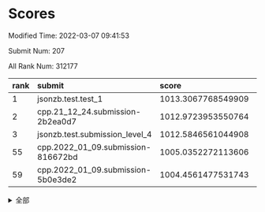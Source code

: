 # Scores

Modified Time: 2022-03-07 09:41:53

Submit Num: 207

All Rank Num: 312177

| rank |               submit               |       score        |       sigma        | pk_num |
| :--- | :--------------------------------- | :----------------- | :----------------- | :----- |
| 1    | jsonzb.test.test_1                 | 1013.3067768549909 | 0.8113367749231163 | 6033   |
| 2    | cpp.21_12_24.submission-2b2ea0d7   | 1012.9723953550764 | 0.7799511840669191 | 6032   |
| 3    | jsonzb.test.submission_level_4     | 1012.5846561044908 | 0.8279985189746575 | 6031   |
| 55   | cpp.2022_01_09.submission-816672bd | 1005.0352272113606 | 0.7183210332167466 | 6036   |
| 59   | cpp.2022_01_09.submission-5b0e3de2 | 1004.4561477531743 | 0.7291307521072125 | 6032   |


<details>
<summary>全部</summary>

| rank |                 submit                 |       score        |       sigma        | pk_num |
| :--- | :------------------------------------- | :----------------- | :----------------- | :----- |
| 1    | jsonzb.test.test_1                     | 1013.3067768549909 | 0.8113367749231163 | 6033   |
| 2    | cpp.21_12_24.submission-2b2ea0d7       | 1012.9723953550764 | 0.7799511840669191 | 6032   |
| 3    | jsonzb.test.submission_level_4         | 1012.5846561044908 | 0.8279985189746575 | 6031   |
| 4    | gobigger.level_3.submission_level_3_36 | 1010.9531785124466 | 0.7779874131855785 | 6036   |
| 5    | gobigger.level_3.submission_level_3_19 | 1010.9352630337143 | 0.7502038568476684 | 6034   |
| 6    | gobigger.level_3.submission_level_3_22 | 1010.734358055852  | 0.7635988920427175 | 6030   |
| 7    | gobigger.level_3.submission_level_3_49 | 1010.6764293825025 | 0.756352231972169  | 6029   |
| 8    | gobigger.level_3.submission_level_3_10 | 1010.6603238630613 | 0.7333767629705534 | 6037   |
| 9    | gobigger.level_3.submission_level_3_6  | 1010.5824600956438 | 0.7440894495337714 | 6027   |
| 10   | gobigger.level_3.submission_level_3_45 | 1010.5522696571155 | 0.7691990240984015 | 6034   |
| 11   | gobigger.level_3.submission_level_3_44 | 1010.5512648648544 | 0.7727654609113429 | 6033   |
| 12   | gobigger.level_3.submission_level_3_46 | 1010.5154730126038 | 0.7572613734574257 | 6033   |
| 13   | gobigger.level_3.submission_level_3_42 | 1010.3744519845395 | 0.7601032634476306 | 6035   |
| 14   | gobigger.level_3.submission_level_3_1  | 1010.3626124558687 | 0.7662129163219609 | 6035   |
| 15   | gobigger.level_3.submission_level_3_21 | 1010.3277148018379 | 0.7844439547775617 | 6025   |
| 16   | gobigger.level_3.submission_level_3_2  | 1010.3225375743167 | 0.7505621698467755 | 6033   |
| 17   | gobigger.level_3.submission_level_3_17 | 1010.3212793608958 | 0.7594272314439753 | 6034   |
| 18   | gobigger.level_3.submission_level_3_9  | 1010.2546991663023 | 0.7831759711689585 | 6031   |
| 19   | gobigger.level_3.submission_level_3_11 | 1010.134826593717  | 0.7776049366720268 | 6031   |
| 20   | gobigger.level_3.submission_level_3_25 | 1010.0997096315139 | 0.7638453823398123 | 6034   |
| 21   | gobigger.level_3.submission_level_3_41 | 1010.0991891069616 | 0.7470352398101319 | 6034   |
| 22   | gobigger.level_3.submission_level_3_27 | 1010.0460571162929 | 0.7453252289510944 | 6035   |
| 23   | gobigger.level_3.submission_level_3_13 | 1009.9927549060333 | 0.7364304318881805 | 6029   |
| 24   | gobigger.level_3.submission_level_3_29 | 1009.988224208547  | 0.7476329388959527 | 6037   |
| 25   | gobigger.level_3.submission_level_3_31 | 1009.9854104676868 | 0.7688227237453568 | 6028   |
| 26   | gobigger.level_3.submission_level_3_39 | 1009.9600109503218 | 0.7752261634973503 | 6036   |
| 27   | gobigger.level_3.submission_level_3_23 | 1009.858629996103  | 0.740968746362873  | 6035   |
| 28   | gobigger.level_3.submission_level_3_14 | 1009.8447164348582 | 0.7555137439398797 | 6033   |
| 29   | gobigger.level_3.submission_level_3_0  | 1009.8275104786844 | 0.7405098950066432 | 6027   |
| 30   | gobigger.level_3.submission_level_3_38 | 1009.7683097412311 | 0.7542883065684514 | 6030   |
| 31   | gobigger.level_3.submission_level_3_16 | 1009.5010955846304 | 0.7527590261705195 | 6034   |
| 32   | gobigger.level_3.submission_level_3_35 | 1009.4177859075919 | 0.7530433280887564 | 6030   |
| 33   | gobigger.level_3.submission_level_3_20 | 1009.4096148584738 | 0.7561951765859622 | 6033   |
| 34   | gobigger.level_3.submission_level_3_43 | 1009.3868891491152 | 0.7498208649821271 | 6034   |
| 35   | gobigger.level_3.submission_level_3_4  | 1009.3718930929506 | 0.7654083175721111 | 6034   |
| 36   | gobigger.level_3.submission_level_3_34 | 1009.370688836147  | 0.7425795200474345 | 6033   |
| 37   | gobigger.level_3.submission_level_3_7  | 1009.3340606599237 | 0.7625320220281285 | 6032   |
| 38   | gobigger.level_3.submission_level_3_8  | 1009.2006277754697 | 0.7502427679387348 | 6030   |
| 39   | gobigger.level_3.submission_level_3_48 | 1009.1965599341023 | 0.7529091248961802 | 6033   |
| 40   | gobigger.level_3.submission_level_3_37 | 1009.116946852104  | 0.7515696094856613 | 6033   |
| 41   | gobigger.level_3.submission_level_3_26 | 1008.922008999181  | 0.7704623347833378 | 6034   |
| 42   | gobigger.level_3.submission_level_3_47 | 1008.9115831771121 | 0.7515885332439297 | 6035   |
| 43   | gobigger.level_3.submission_level_3_18 | 1008.8320196889595 | 0.7415195389303177 | 6035   |
| 44   | gobigger.level_3.submission_level_3_32 | 1008.8036301915919 | 0.7369436723704381 | 6032   |
| 45   | gobigger.level_3.submission_level_3_33 | 1008.7686838074421 | 0.7450596388470725 | 6028   |
| 46   | gobigger.level_3.submission_level_3_40 | 1008.7215241601671 | 0.7279568402063938 | 6033   |
| 47   | gobigger.level_3.submission_level_3_3  | 1008.578880520748  | 0.7613402771718641 | 6032   |
| 48   | gobigger.level_3.submission_level_3_15 | 1008.5607492465432 | 0.7491208559926275 | 6031   |
| 49   | gobigger.level_3.submission_level_3_30 | 1008.3906878180628 | 0.7599824828505792 | 6030   |
| 50   | gobigger.level_3.submission_level_3_5  | 1008.3886458805731 | 0.752522877823355  | 6031   |
| 51   | gobigger.level_3.submission_level_3_24 | 1008.3316083208503 | 0.7364098000180022 | 6033   |
| 52   | gobigger.level_3.submission_level_3_28 | 1008.2376835478732 | 0.7472895457747778 | 6027   |
| 53   | gobigger.level_3.submission_level_3_12 | 1007.9084062733217 | 0.7432423569442798 | 6034   |
| 54   | gobigger.level_1.submission_level_1_10 | 1005.0770452055439 | 0.7167207319647958 | 6038   |
| 55   | cpp.2022_01_09.submission-816672bd     | 1005.0352272113606 | 0.7183210332167466 | 6036   |
| 56   | gobigger.level_1.submission_level_1_12 | 1004.8152211343645 | 0.7234060412646943 | 6030   |
| 57   | gobigger.level_1.submission_level_1_36 | 1004.8045524188731 | 0.7376032399495098 | 6035   |
| 58   | gobigger.level_1.submission_level_1_22 | 1004.5960448297614 | 0.7146031293949316 | 6034   |
| 59   | cpp.2022_01_09.submission-5b0e3de2     | 1004.4561477531743 | 0.7291307521072125 | 6032   |
| 60   | gobigger.level_1.submission_level_1_34 | 1004.4128607447008 | 0.7010310810098334 | 6035   |
| 61   | gobigger.level_1.submission_level_1_13 | 1004.4016825338952 | 0.7093857525579668 | 6028   |
| 62   | gobigger.level_1.submission_level_1_49 | 1004.3157579308677 | 0.7155006187687655 | 6031   |
| 63   | gobigger.level_1.submission_level_1_14 | 1004.252954684932  | 0.7218407548528506 | 6037   |
| 64   | gobigger.level_1.submission_level_1_39 | 1004.2040163576568 | 0.7202990930236863 | 6031   |
| 65   | gobigger.level_1.submission_level_1_30 | 1004.1692573517232 | 0.6997594125293602 | 6033   |
| 66   | gobigger.level_1.submission_level_1_18 | 1004.1107751003823 | 0.7211712962539623 | 6034   |
| 67   | gobigger.level_1.submission_level_1_42 | 1004.018414381962  | 0.7100861576540587 | 6034   |
| 68   | gobigger.level_1.submission_level_1_31 | 1003.801410806546  | 0.716531134242307  | 6034   |
| 69   | gobigger.level_1.submission_level_1_3  | 1003.7582673665199 | 0.7245643979557602 | 6034   |
| 70   | gobigger.level_1.submission_level_1_0  | 1003.7463476421592 | 0.7039936454705596 | 6033   |
| 71   | gobigger.level_1.submission_level_1_43 | 1003.6927993018696 | 0.7138015943254994 | 6028   |
| 72   | gobigger.level_1.submission_level_1_23 | 1003.6651721385898 | 0.7212883419971213 | 6032   |
| 73   | gobigger.level_1.submission_level_1_20 | 1003.6313702960166 | 0.7175294799332028 | 6034   |
| 74   | gobigger.level_1.submission_level_1_4  | 1003.5823640857316 | 0.7169729139536809 | 6030   |
| 75   | gobigger.level_1.submission_level_1_41 | 1003.5622677167628 | 0.7206253353908035 | 6030   |
| 76   | gobigger.level_1.submission_level_1_24 | 1003.5095738870663 | 0.7295003778922512 | 6030   |
| 77   | gobigger.level_1.submission_level_1_19 | 1003.4864542226178 | 0.7221418139897148 | 6036   |
| 78   | gobigger.level_1.submission_level_1_6  | 1003.4818539379188 | 0.7141180932663748 | 6029   |
| 79   | gobigger.level_1.submission_level_1_27 | 1003.3773813368239 | 0.7055826071267186 | 6030   |
| 80   | gobigger.level_1.submission_level_1_9  | 1003.3637641964588 | 0.7110292945467537 | 6031   |
| 81   | gobigger.level_1.submission_level_1_38 | 1003.3514724917587 | 0.713287001851895  | 6036   |
| 82   | gobigger.level_1.submission_level_1_44 | 1003.3273979512298 | 0.7134106956896463 | 6032   |
| 83   | gobigger.level_1.submission_level_1_48 | 1003.3022497139561 | 0.7147696447506894 | 6032   |
| 84   | gobigger.level_1.submission_level_1_5  | 1003.2715417851743 | 0.7194476107675474 | 6032   |
| 85   | gobigger.level_1.submission_level_1_40 | 1003.2121406548825 | 0.7127963521550186 | 6034   |
| 86   | gobigger.level_1.submission_level_1_46 | 1003.1981541517821 | 0.7214797680022513 | 6031   |
| 87   | gobigger.level_1.submission_level_1_29 | 1003.1911038627148 | 0.7154904882124431 | 6029   |
| 88   | gobigger.level_1.submission_level_1_1  | 1003.1511811054537 | 0.7141050104631929 | 6034   |
| 89   | gobigger.level_1.submission_level_1_21 | 1003.1414602688964 | 0.7142967893101252 | 6034   |
| 90   | gobigger.level_1.submission_level_1_7  | 1003.1318842314913 | 0.7156632395736905 | 6030   |
| 91   | gobigger.level_1.submission_level_1_2  | 1003.0848796646125 | 0.7180908943515864 | 6034   |
| 92   | gobigger.level_1.submission_level_1_47 | 1003.0824969143281 | 0.713150133274731  | 6031   |
| 93   | gobigger.level_1.submission_level_1_17 | 1003.0590149165115 | 0.7104006502685565 | 6031   |
| 94   | gobigger.level_1.submission_level_1_32 | 1003.0454504128736 | 0.7043719004554241 | 6032   |
| 95   | gobigger.level_1.submission_level_1_28 | 1003.0443583068544 | 0.7151144462136859 | 6033   |
| 96   | gobigger.level_1.submission_level_1_26 | 1002.9398854861615 | 0.7145990241864462 | 6033   |
| 97   | gobigger.level_1.submission_level_1_35 | 1002.7778696112838 | 0.7232261381246413 | 6032   |
| 98   | gobigger.level_1.submission_level_1_15 | 1002.746087630916  | 0.7103047714206293 | 6038   |
| 99   | gobigger.level_1.submission_level_1_37 | 1002.6840944841856 | 0.703256130000991  | 6035   |
| 100  | gobigger.level_1.submission_level_1_8  | 1002.5289282985357 | 0.7188155270109525 | 6031   |
| 101  | gobigger.level_1.submission_level_1_45 | 1002.3054015804584 | 0.7083434363443141 | 6031   |
| 102  | gobigger.level_1.submission_level_1_16 | 1002.0802228277408 | 0.7109884826456572 | 6033   |
| 103  | gobigger.level_1.submission_level_1_33 | 1001.9626407536322 | 0.7168230694158091 | 6033   |
| 104  | gobigger.level_1.submission_level_1_11 | 1001.6113894849773 | 0.7129410173288899 | 6032   |
| 105  | gobigger.level_1.submission_level_1_25 | 1001.466648821612  | 0.7048979464668692 | 6031   |
| 106  | gobigger.random.submission_random_49   | 997.1717572326244  | 0.7087089047334303 | 6028   |
| 107  | gobigger.random.submission_random_39   | 997.1412577536073  | 0.7039580521790328 | 6029   |
| 108  | gobigger.random.submission_random_32   | 996.921642411223   | 0.7084189141365299 | 6036   |
| 109  | gobigger.random.submission_random_1    | 996.8390917727318  | 0.6973448566335552 | 6030   |
| 110  | gobigger.random.submission_random_38   | 996.6607551573397  | 0.7187412721409911 | 6034   |
| 111  | gobigger.random.submission_random_42   | 996.618086014114   | 0.6947156547043132 | 6037   |
| 112  | gobigger.random.submission_random_33   | 996.5382641850047  | 0.7162738092400351 | 6034   |
| 113  | gobigger.random.submission_random_25   | 996.3674447747921  | 0.7088494767352612 | 6034   |
| 114  | gobigger.random.submission_random_18   | 996.3608540506239  | 0.7058460505752209 | 6031   |
| 115  | gobigger.random.submission_random_17   | 996.3269650900207  | 0.7085821474215186 | 6029   |
| 116  | gobigger.random.submission_random_22   | 996.3112261752489  | 0.7086797907943435 | 6033   |
| 117  | gobigger.random.submission_random_6    | 996.2942175553021  | 0.7002162471595097 | 6029   |
| 118  | gobigger.random.submission_random_31   | 996.2852474499794  | 0.7171252683976415 | 6028   |
| 119  | gobigger.random.submission_random_20   | 996.2583989186019  | 0.7066183098397427 | 6035   |
| 120  | gobigger.random.submission_random_28   | 996.2533126169917  | 0.7135555388367346 | 6034   |
| 121  | gobigger.random.submission_random_16   | 996.228502159579   | 0.7115964405876134 | 6034   |
| 122  | gobigger.random.submission_random_15   | 996.2056405815264  | 0.7000207352849972 | 6034   |
| 123  | gobigger.random.submission_random_44   | 996.1171854884681  | 0.7108642746200233 | 6029   |
| 124  | gobigger.random.submission_random_9    | 996.0481532309279  | 0.7209153465599917 | 6032   |
| 125  | gobigger.random.submission_random_45   | 996.0185826771924  | 0.7112138821974857 | 6031   |
| 126  | gobigger.random.submission_random_11   | 996.0015579123044  | 0.7176180373416655 | 6033   |
| 127  | gobigger.random.submission_random_30   | 995.9844509325501  | 0.7193426306506066 | 6030   |
| 128  | gobigger.random.submission_random_24   | 995.9775863803897  | 0.7106666121389167 | 6031   |
| 129  | gobigger.random.submission_random_7    | 995.8926618909949  | 0.7089347830074244 | 6030   |
| 130  | gobigger.random.submission_random_43   | 995.8729456500538  | 0.7089767044952678 | 6037   |
| 131  | gobigger.random.submission_random_2    | 995.8595568240086  | 0.7062385290052314 | 6035   |
| 132  | gobigger.random.submission_random_35   | 995.8571991385759  | 0.7123882329177591 | 6030   |
| 133  | gobigger.random.submission_random_13   | 995.815675450836   | 0.701095660043331  | 6031   |
| 134  | gobigger.random.submission_random_23   | 995.7551782523069  | 0.7156630593588048 | 6032   |
| 135  | gobigger.random.submission_random_27   | 995.712207575327   | 0.7360555456522141 | 6037   |
| 136  | gobigger.random.submission_random_21   | 995.683323121588   | 0.7025884875944383 | 6033   |
| 137  | gobigger.random.submission_random_3    | 995.6567558908204  | 0.7204000753928396 | 6035   |
| 138  | gobigger.random.submission_random_5    | 995.6547972525741  | 0.71431864946436   | 6027   |
| 139  | gobigger.random.submission_random_34   | 995.6406671989497  | 0.7101829424749684 | 6031   |
| 140  | gobigger.random.submission_random_26   | 995.6014783315139  | 0.7014245920684566 | 6036   |
| 141  | gobigger.random.submission_random_14   | 995.5862177174541  | 0.7163036441223184 | 6031   |
| 142  | gobigger.random.submission_random_8    | 995.5837522730884  | 0.7159052305633109 | 6033   |
| 143  | gobigger.random.submission_random_36   | 995.5629421928047  | 0.7220672643738661 | 6032   |
| 144  | gobigger.random.submission_random_41   | 995.4268577625222  | 0.7169995871965468 | 6031   |
| 145  | gobigger.random.submission_random_37   | 995.3824392913464  | 0.7014689224649144 | 6030   |
| 146  | gobigger.random.submission_random_12   | 995.3078973101634  | 0.7150426513317995 | 6033   |
| 147  | gobigger.random.submission_random_29   | 995.2384614759222  | 0.7162050229512525 | 6028   |
| 148  | gobigger.random.submission_random_46   | 995.0604694450761  | 0.7090079118500227 | 6034   |
| 149  | gobigger.level_2.submission_level_2_25 | 995.0589282631494  | 0.7229560460953148 | 6030   |
| 150  | gobigger.random.submission_random_48   | 995.0374457452663  | 0.7188953667434778 | 6030   |
| 151  | gobigger.random.submission_random_47   | 995.0361062932704  | 0.7136720420194756 | 6031   |
| 152  | gobigger.random.submission_random_10   | 994.9521833186279  | 0.7124228391293062 | 6025   |
| 153  | gobigger.random.submission_random_19   | 994.8326065625516  | 0.7102688439050261 | 6035   |
| 154  | gobigger.level_2.submission_level_2_5  | 994.8084291266055  | 0.7342250283477154 | 6036   |
| 155  | gobigger.random.submission_random_0    | 994.8049947869886  | 0.7115807843619558 | 6034   |
| 156  | gobigger.random.submission_random_4    | 994.6984884627234  | 0.7130841390543788 | 6028   |
| 157  | gobigger.random.submission_random_40   | 994.4184107000463  | 0.7068166122786949 | 6030   |
| 158  | gobigger.level_2.submission_level_2_10 | 994.271910852005   | 0.7264646887730561 | 6035   |
| 159  | gobigger.level_2.submission_level_2_15 | 994.1575868381925  | 0.738375398865451  | 6034   |
| 160  | gobigger.level_2.submission_level_2_41 | 994.1445552661716  | 0.7238245094141093 | 6032   |
| 161  | gobigger.level_2.submission_level_2_34 | 993.8689297564883  | 0.7106381064523744 | 6033   |
| 162  | gobigger.level_2.submission_level_2_14 | 993.7273750542682  | 0.7247196012681327 | 6032   |
| 163  | gobigger.level_2.submission_level_2_32 | 993.5382800885151  | 0.7303675570409132 | 6035   |
| 164  | gobigger.level_2.submission_level_2_47 | 993.3646503401272  | 0.7340542049364086 | 6035   |
| 165  | gobigger.level_2.submission_level_2_22 | 993.2836168948712  | 0.7436622631956075 | 6032   |
| 166  | gobigger.level_2.submission_level_2_19 | 993.2449889315209  | 0.7212137102871139 | 6030   |
| 167  | gobigger.level_2.submission_level_2_4  | 993.2000050925697  | 0.7357958919193197 | 6035   |
| 168  | gobigger.level_2.submission_level_2_9  | 993.0546600995718  | 0.7329642036561391 | 6032   |
| 169  | gobigger.level_2.submission_level_2_26 | 992.9270178058293  | 0.7443894545019266 | 6032   |
| 170  | gobigger.level_2.submission_level_2_42 | 992.8697533553982  | 0.7396238240577969 | 6033   |
| 171  | gobigger.level_2.submission_level_2_24 | 992.7822189491808  | 0.7526618110914606 | 6040   |
| 172  | gobigger.level_2.submission_level_2_30 | 992.4843016554852  | 0.738864961000732  | 6033   |
| 173  | gobigger.level_2.submission_level_2_45 | 992.4124408994915  | 0.7504784123123479 | 6029   |
| 174  | gobigger.level_2.submission_level_2_43 | 992.3661191644155  | 0.7427643610540257 | 6034   |
| 175  | gobigger.level_2.submission_level_2_44 | 992.3465763211719  | 0.7325492962855511 | 6031   |
| 176  | gobigger.level_2.submission_level_2_0  | 992.3218402666441  | 0.745484946301543  | 6029   |
| 177  | gobigger.level_2.submission_level_2_23 | 992.2731535527003  | 0.7494454235660851 | 6032   |
| 178  | gobigger.level_2.submission_level_2_48 | 992.2562957477639  | 0.7613682850244639 | 6030   |
| 179  | gobigger.level_2.submission_level_2_13 | 992.2336657793318  | 0.7478897407954846 | 6035   |
| 180  | gobigger.level_2.submission_level_2_20 | 992.2232544181916  | 0.7288914006737369 | 6035   |
| 181  | gobigger.level_2.submission_level_2_11 | 992.1908123476857  | 0.7421108017168914 | 6034   |
| 182  | gobigger.level_2.submission_level_2_7  | 992.1849160291034  | 0.7355672452186973 | 6035   |
| 183  | gobigger.level_2.submission_level_2_37 | 992.1848767971933  | 0.743338136542182  | 6030   |
| 184  | gobigger.level_2.submission_level_2_6  | 992.1486118017266  | 0.7387668212556185 | 6034   |
| 185  | gobigger.level_2.submission_level_2_28 | 992.0338647516297  | 0.7478723606023706 | 6034   |
| 186  | gobigger.level_2.submission_level_2_2  | 992.0029876789696  | 0.726545383647869  | 6034   |
| 187  | gobigger.level_2.submission_level_2_17 | 991.953013695926   | 0.7632886277665862 | 6035   |
| 188  | gobigger.level_2.submission_level_2_18 | 991.915637516863   | 0.7569478622453919 | 6034   |
| 189  | gobigger.level_2.submission_level_2_21 | 991.8789048817447  | 0.7362057969335796 | 6036   |
| 190  | gobigger.level_2.submission_level_2_1  | 991.8679161106774  | 0.7372612866925478 | 6034   |
| 191  | gobigger.level_2.submission_level_2_49 | 991.8473039902346  | 0.7347910054490613 | 6037   |
| 192  | gobigger.level_2.submission_level_2_38 | 991.8385679623107  | 0.7489820016010399 | 6038   |
| 193  | gobigger.level_2.submission_level_2_39 | 991.675301805842   | 0.7603166649918848 | 6028   |
| 194  | gobigger.level_2.submission_level_2_16 | 991.6449926691665  | 0.7361021751442166 | 6031   |
| 195  | gobigger.level_2.submission_level_2_8  | 991.637426461695   | 0.7595169186635705 | 6031   |
| 196  | gobigger.level_2.submission_level_2_31 | 991.596645494956   | 0.7561591292085755 | 6035   |
| 197  | gobigger.level_2.submission_level_2_33 | 991.4846179460519  | 0.7585381650386328 | 6031   |
| 198  | gobigger.level_2.submission_level_2_35 | 991.3640440001444  | 0.7479575966969624 | 6033   |
| 199  | gobigger.level_2.submission_level_2_3  | 991.3375105919005  | 0.7286484033936944 | 6030   |
| 200  | gobigger.level_2.submission_level_2_29 | 991.2248703551265  | 0.7665553560860052 | 6031   |
| 201  | gobigger.level_2.submission_level_2_40 | 991.1467258623277  | 0.7413684992781563 | 6033   |
| 202  | gobigger.level_2.submission_level_2_46 | 991.1234400657119  | 0.7392871315833965 | 6031   |
| 203  | gobigger.level_2.submission_level_2_12 | 991.0912610646023  | 0.7495760670806221 | 6035   |
| 204  | gobigger.level_2.submission_level_2_36 | 990.8661660485449  | 0.7645671683191283 | 6032   |
| 205  | gobigger.level_2.submission_level_2_27 | 990.6819905553226  | 0.7474241783233738 | 6033   |
| 206  | gobigger.none.submission_none_1        | 978.5024896956019  | 1.2837086060184526 | 6025   |
| 207  | gobigger.none.submission_none_0        | 977.3833423426839  | 1.4261009315698263 | 6034   |

</details>
